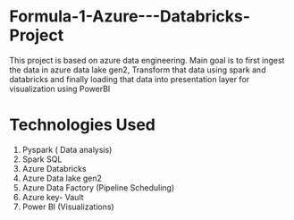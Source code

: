 # Formula-1-Azure---Databricks-Project
This project is based on azure data engineering. Main goal is to first ingest the data in azure data lake gen2, Transform that data using spark and databricks and finally loading that data into presentation layer for visualization using PowerBI

# Technologies Used
1. Pyspark ( Data analysis)
2. Spark SQL
3. Azure Databricks
4. Azure Data lake gen2
5. Azure Data Factory (Pipeline Scheduling)
6. Azure key- Vault
7. Power BI (Visualizations)
